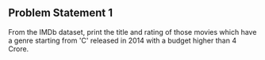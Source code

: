 ## Problem Statement 1
From the IMDb dataset, print the title and rating of those movies which have a genre starting from 'C' released in 2014 with a budget higher than 4 Crore.


